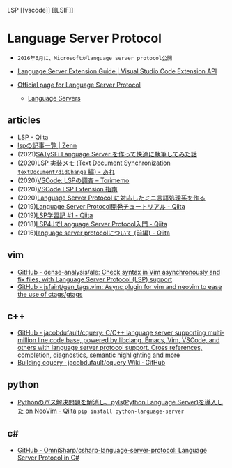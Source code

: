 LSP
[[vscode]]
[[LSIF]]

# Language Server Protocol
- `2016年6月に、Microsoftがlanguage server protocol公開`

- [Language Server Extension Guide | Visual Studio Code Extension API](https://code.visualstudio.com/api/language-extensions/language-server-extension-guide)
- [Official page for Language Server Protocol](https://microsoft.github.io/language-server-protocol/)
	- [Language Servers](https://microsoft.github.io/language-server-protocol/implementors/servers/)

## articles
- [LSP - Qiita](https://qiita.com/tags/lsp)
- [lspの記事一覧 | Zenn](https://zenn.dev/topics/lsp)
- (2021)[SATySFi Language Server を作って快適に執筆してみた話](https://zenn.dev/monaqa/articles/2021-12-10-satysfi-language-server)
- (2020)[LSP 実装メモ (Text Document Synchronization `textDocument/didChange` 編) - あれ](https://tennashi.hatenablog.com/entry/2020/08/01/201225)
- (2020)[VSCode: LSPの調査 – Torimemo](https://torimemoblog.wordpress.com/2020/05/05/vscode-lspの調査/)
- (2020)[VSCode LSP Extension 指南](https://waltyou.github.io/Language-Server-Extension-Guide/)
- (2020)[Language Server Protocol に対応したミニ言語処理系を作る](https://zenn.dev/takl/books/0fe11c6e177223)
- (2019)[Language Server Protocol開発チュートリアル - Qiita](https://qiita.com/Ikuyadeu/items/98458f9ab760d09660ff)
- (2019)[LSP学習記 #1 - Qiita](https://qiita.com/vain0x/items/d050fe7c8b342ed2004e)
- (2018)[LSP4JでLanguage Server Protocol入門 - Qiita](https://qiita.com/minebreaker/items/c53e4dddb0709492d362)
- (2016)[language server protocolについて (前編) - Qiita](https://qiita.com/atsushieno/items/ce31df9bd88e98eec5c4)

## vim
- [GitHub - dense-analysis/ale: Check syntax in Vim asynchronously and fix files, with Language Server Protocol (LSP) support](https://github.com/w0rp/ale)
- [GitHub - jsfaint/gen_tags.vim: Async plugin for vim and neovim to ease the use of ctags/gtags](https://github.com/jsfaint/gen_tags.vim)

## c++
- [GitHub - jacobdufault/cquery: C/C++ language server supporting multi-million line code base, powered by libclang. Emacs, Vim, VSCode, and others with language server protocol support. Cross references, completion, diagnostics, semantic highlighting and more](https://github.com/cquery-project/cquery)
- [Building cquery · jacobdufault/cquery Wiki · GitHub](https://github.com/cquery-project/cquery/wiki/Building-cquery)

## python
- [Pythonのパス解決問題を解消し、pyls(Python Language Server)を導入した on NeoVim - Qiita](https://qiita.com/lighttiger2505/items/29fecc9df0fddc80927a)
`pip install python-language-server`

## c#
- [GitHub - OmniSharp/csharp-language-server-protocol: Language Server Protocol in C#](https://github.com/OmniSharp/csharp-language-server-protocol)
